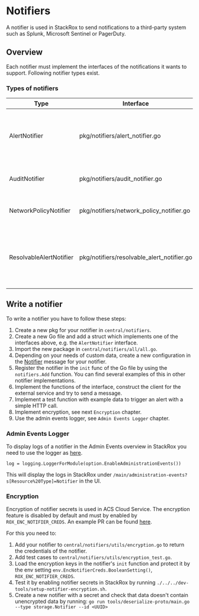 # Notifiers

A notifier is used in StackRox to send notifications to a third-party system such as Splunk, Microsoft Sentinel
or PagerDuty.

## Overview

Each notifier must implement the interfaces of the notifications it wants to support. Following notifier types exist.

### Types of notifiers

| Type                    | Interface                                  | Description                                                                                                                                   |
|-------------------------|--------------------------------------------|-----------------------------------------------------------------------------------------------------------------------------------------------|
| AlertNotifier           | pkg/notifiers/alert_notifier.go            | The alert notifications used to send alerts generated by StackRox's policy engine. Examples are the Microsoft Sentinel or PagerDuty notifier. |
| AuditNotifier           | pkg/notifiers/audit_notifier.go            | The AuditLog notifications are used to send notifications about AuditLogs.                                                                    |
| NetworkPolicyNotifier   | pkg/notifiers/network_policy_notifier.go   | NetworkPolicyNotifier sends notifications about Network Policies.                                                                             |
| ResolvableAlertNotifier | pkg/notifiers/resolvable_alert_notifier.go | The ResolvableAlertNotifier is used to resolve alerts from a third party system. PagerDuty and AWS Security Hub implement these.              |


## Write a notifier

To write a notifier you have to follow these steps:

1. Create a new pkg for your notifier in `central/notifiers`.
2. Create a new Go file and add a struct which implements one of the interfaces above, e.g. the `AlertNotifier` interface.
3. Import the new package in `central/notifiers/all/all.go`.
4. Depending on your needs of custom data, create a new configuration in the [Notifier](https://github.com/stackrox/stackrox/blob/master/proto/storage/notifier.proto#L20-L31) message for your notifier.
5. Register the notifier in the `init` func of the Go file by using the `notifiers.Add` function. You can find several examples of this in other notifier implementations.
6. Implement the functions of the interface, construct the client for the external service and try to send a message.
7. Implement a test function with example data to trigger an alert with a simple HTTP call.
8. Implement encryption, see next `Encryption` chapter.
9. Use the admin events logger, see `Admin Events Logger` chapter.

### Admin Events Logger

To display logs of a notifier in the Admin Events overview in StackRox you need to use the logger as [here](https://github.com/stackrox/stackrox/blob/master/central/notifiers/acscsemail/acscsemail.go#L26).

```
log = logging.LoggerForModule(option.EnableAdministrationEvents())
```

This will display the logs in StackRox under `/main/administration-events?s[Resource%20Type]=Notifier` in the UI.

### Encryption

Encryption of notifier secrets is used in ACS Cloud Service. The encryption feature is disabled by default and must by enabled by `ROX_ENC_NOTIFIER_CREDS`.
An example PR can be found [here](https://github.com/stackrox/stackrox/pull/12829).

For this you need to:

1. Add your notifier to `central/notifiers/utils/encryption.go` to return the credentials of the notifier.
2. Add test cases to `central/notifiers/utils/encryption_test.go`.
3. Load the encryption keys in the notifier's `init` function and protect it by the env setting `env.EncNotifierCreds.BooleanSetting()`, `ROX_ENC_NOTIFIER_CREDS`.
4. Test it by enabling notifier secrets in StackRox by running `./../../dev-tools/setup-notifier-encryption.sh`.
5. Create a new notifier with a secret and check that data doesn't contain unencrypted data by running: `go run tools/deserialize-proto/main.go --type storage.Notifier --id <UUID>`